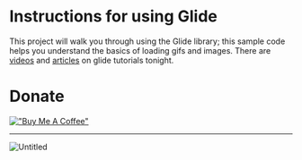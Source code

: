 # Instructions for using Glide

This project will walk you through using the Glide library; this sample code helps you understand the basics of loading gifs and images. There are [videos](https://www.youtube.com/channel/UC0znhbHQSm5kSd4RH9OW_iw) and [articles](https://www.buymeacoffee.com/phucvr/how-load-gif-using-glide-android-tutorial) on glide tutorials tonight.

# Donate

[!["Buy Me A Coffee"](https://www.buymeacoffee.com/assets/img/custom_images/orange_img.png)](https://www.buymeacoffee.com/phucvr)

---

![Untitled](https://github.com/nguyenphuc22/Android-Tutorial-Phuc-Vr/blob/main/Glide/Untitled.gif)
